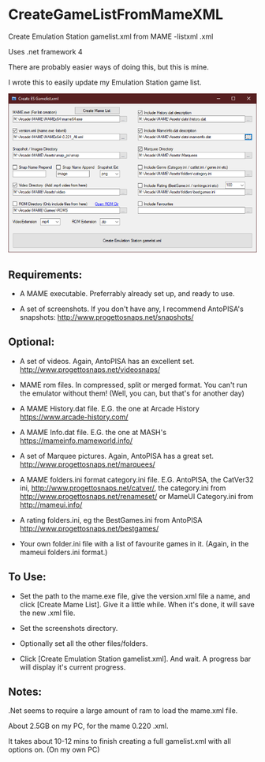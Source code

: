 # CreateGameListFromMameXML
Create Emulation Station gamelist.xml from MAME -listxml .xml

Uses .net framework 4

There are probably easier ways of doing this, but this is mine.

I wrote this to easily update my Emulation Station game list.


![Alt Text](Screenshot.png)


## Requirements:

* A MAME executable. Preferrably already set up, and ready to use.

* A set of screenshots. If you don't have any, I recommend AntoPISA's snapshots: http://www.progettosnaps.net/snapshots/

## Optional:

* A set of videos. Again, AntoPISA has an excellent set. http://www.progettosnaps.net/videosnaps/

* MAME rom files. In compressed, split or merged format. You can't run the emulator without them! (Well, you can, but that's for another day)

* A MAME History.dat file. E.G. the one at Arcade History https://www.arcade-history.com/

* A MAME Info.dat file. E.G. the one at MASH's https://mameinfo.mameworld.info/

* A set of Marquee pictures. Again, AntoPISA has a great set. http://www.progettosnaps.net/marquees/

* A MAME folders.ini format category.ini file. E.G. AntoPISA, the CatVer32 ini, http://www.progettosnaps.net/catver/, the category.ini from http://www.progettosnaps.net/renameset/ or MameUI Category.ini from http://mameui.info/

* A rating folders.ini, eg the BestGames.ini from AntoPISA http://www.progettosnaps.net/bestgames/

* Your own folder.ini file with a list of favourite games in it. (Again, in the mameui folders.ini format.)


## To Use:

* Set the path to the mame.exe file, give the version.xml file a name, and click [Create Mame List]. Give it a little while. When it's done, it will save the new .xml file.

* Set the screenshots directory.

* Optionally set all the other files/folders.

* Click [Create Emulation Station gamelist.xml]. And wait. A progress bar will display it's current progress.


## Notes:

.Net seems to require a large amount of ram to load the mame.xml file. 

About 2.5GB on my PC, for the mame 0.220 .xml.

It takes about 10-12 mins to finish creating a full gamelist.xml with all options on. (On my own PC)
